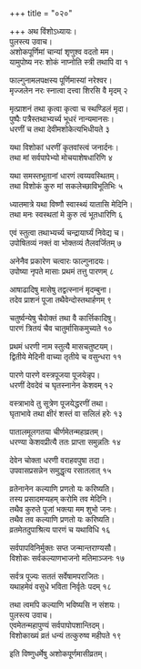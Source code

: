 +++
title = "०२०"

+++
अथ विंशोऽध्यायः।  
पुलस्त्य उवाच।  
अशोकपूर्णिमां चान्यां शृणुश्व वदतो मम।  
यामुपोष्य नरः शोकं नाप्नोति स्त्री तथापि वा १

फाल्गुनामलपक्षस्य पूर्णिमास्यां नरेश्वर।  
मृज्जलेन नरः स्नात्वा दत्त्वा शिरसि वै मृदम् २

मृत्प्राशनं तथा कृत्वा कृत्वा च स्थण्डिलं मृदा।  
पुष्पैः पत्रैस्तथाभ्यर्च्य भूधरं नान्यमानसः।  
धरणीं च तथा देवीमशोकेत्यभिधीयते ३

यथा विशोकां धरणीं कृतवांस्त्वं जनार्दनः।  
तथा मां सर्वपापेभ्यो मोचयाशेषधारिणि ४

यथा समस्तभूतानां धारणं त्वय्यवस्थितम्।  
तथा विशोकं कुरु मां सकलेच्छाविभूतिभिः ५

ध्यातमात्रे यथा विष्णौ स्वास्थ्यं यातासि मेदिनि।  
तथा मनः स्वस्थतां मे कुरु त्वं भूतधारिणि ६

एवं स्तुत्वा तथाभ्यर्च्य चन्द्रायार्घ्यं निवेद्य च।  
उपोषितव्यं नक्तं वा भोक्तव्यं तैलवर्जितम् ७

अनेनैव प्रकारेण चत्वारः फाल्गुनादयः।  
उपोष्या नृपते मासाः प्रथमं तत्तु पारणम् ८

आषाढादिषु मासेषु तद्वत्स्नानं मृदम्बुना।  
तदेव प्राशनं पूजा तथैवेन्दोस्तथार्हणम् ९

चतुर्ष्वन्येषु चैवोक्तं तथा वै कार्त्तिकादिषु।  
पारणं त्रितयं चैव चातुर्मासिकमुच्यते १०

प्रथमं धरणी नाम स्तुत्यै मासचतुष्टयम्।  
द्वितीये मेदिनी वाच्या तृतीये च वसुन्धरा ११

पारणे पारणे वस्त्रपूजया पूजयेन्नृप।  
धरणीं देवदेवं च घृतस्नानेन केशवम् १२

वस्त्राभावे तु सूत्रेण पूजयेद्धरणीं तथा।  
घृताभावे तथा क्षीरं शस्तं वा सलिलं हरेः १३

पातालमूलगतया चीर्णमेतन्महाव्रतम्।  
धरण्या केशवप्रीत्यै ततः प्राप्ता समुन्नतिः १४

देवेन चोक्ता धरणी वराहवपुषा तदा।  
उपवासप्रसन्नेन समुद्धृत्य रसातलात् १५

व्रतेनानेन कल्याणि प्रणतो यः करिष्यति।  
तस्य प्रसादमप्यहम् करोमि तव मेदिनि।  
तथैव कुरुते पूजां भक्त्या मम शुभो जनः।  
तथैव तव कल्याणि प्रणतो यः करिष्यति।  
व्रतमेतदुपाश्रित्य पारणं च यथाविधि १६

सर्वपापविनिर्मुक्तः सप्त जन्मान्तराण्यसौ।  
विशोकः सर्वकल्याणभाजनो मतिमाञ्जनः १७

सर्वत्र पूज्यः सततं सर्वेषामपराजितः।  
यथाहमेवं वसुधे भविता निर्वृतेः पदम् १८

तथा त्वमपि कल्याणि भविष्यसि न संशयः।  
पुलस्त्य उवाच।  
एवमेतन्महापुण्यं सर्वपापोपशान्तिदम्।  
विशोकाख्यं व्रतं धन्यं तत्कुरुष्व महीपते १९

इति विष्णुधर्मेषु अशोकपूर्णमासीव्रतम्।  

